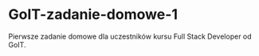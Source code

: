 # GoIT-zadanie-domowe-1

Pierwsze zadanie domowe dla uczestników kursu Full Stack Developer od GoIT.

